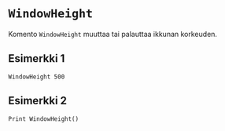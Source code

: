 `WindowHeight`
==========

Komento `WindowHeight` muuttaa tai palauttaa ikkunan korkeuden.

Esimerkki 1
----------

    WindowHeight 500
    
Esimerkki 2
----------

    Print WindowHeight()
    
